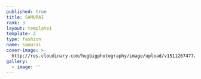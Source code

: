 ```yaml
---
published: true
title: SAMURAI
rank: 3
layout: template1
template: 2
type: fashion
name: samurai
cover-image: >-
  http://res.cloudinary.com/hugbigphotography/image/upload/v1511267477/fashion/SAMURAI/7.jpg'
gallery:
  - image: ''
---
```

